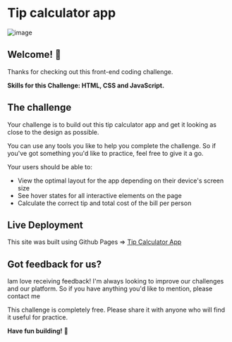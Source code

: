# Tip calculator app

![image](https://user-images.githubusercontent.com/65852150/154813224-a2bf5f62-94cf-4bbf-88c5-361e066419ee.png)


## Welcome! 👋

Thanks for checking out this front-end coding challenge.


**Skills for this Challenge: HTML, CSS and JavaScript.**

## The challenge

Your challenge is to build out this tip calculator app and get it looking as close to the design as possible.

You can use any tools you like to help you complete the challenge. So if you've got something you'd like to practice, feel free to give it a go.

Your users should be able to:

- View the optimal layout for the app depending on their device's screen size
- See hover states for all interactive elements on the page
- Calculate the correct tip and total cost of the bill per person


## Live Deployment
This site was built using Github Pages => [Tip Calculator App](https://jankee92pl.github.io/Tip-Calculator-App/)



## Got feedback for us?

Iam  love receiving feedback! I'm always looking to improve our challenges and our platform. So if you have anything you'd like to mention, please contact me

This challenge is completely free. Please share it with anyone who will find it useful for practice.

**Have fun building!** 🚀


